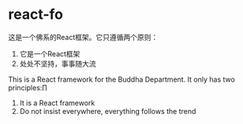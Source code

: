 # react-fo
这是一个佛系的React框架。它只遵循两个原则：
1. 它是一个React框架
2. 处处不坚持，事事随大流

This is a React framework for the Buddha Department. It only has two principles:∏
1. It is a React framework
2. Do not insist everywhere, everything follows the trend

